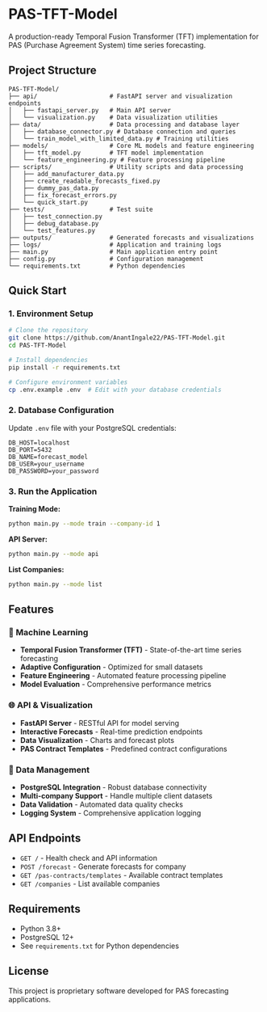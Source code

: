 # PAS-TFT-Model

A production-ready Temporal Fusion Transformer (TFT) implementation for PAS (Purchase Agreement System) time series forecasting.

## Project Structure

```
PAS-TFT-Model/
├── api/                    # FastAPI server and visualization endpoints
│   ├── fastapi_server.py   # Main API server
│   └── visualization.py    # Data visualization utilities
├── data/                   # Data processing and database layer
│   ├── database_connector.py # Database connection and queries
│   └── train_model_with_limited_data.py # Training utilities
├── models/                 # Core ML models and feature engineering
│   ├── tft_model.py        # TFT model implementation
│   └── feature_engineering.py # Feature processing pipeline
├── scripts/                # Utility scripts and data processing
│   ├── add_manufacturer_data.py
│   ├── create_readable_forecasts_fixed.py
│   ├── dummy_pas_data.py
│   ├── fix_forecast_errors.py
│   └── quick_start.py
├── tests/                  # Test suite
│   ├── test_connection.py
│   ├── debug_database.py
│   └── test_features.py
├── outputs/                # Generated forecasts and visualizations
├── logs/                   # Application and training logs
├── main.py                 # Main application entry point
├── config.py               # Configuration management
└── requirements.txt        # Python dependencies
```

## Quick Start

### 1. Environment Setup
```bash
# Clone the repository
git clone https://github.com/AnantIngale22/PAS-TFT-Model.git
cd PAS-TFT-Model

# Install dependencies
pip install -r requirements.txt

# Configure environment variables
cp .env.example .env  # Edit with your database credentials
```

### 2. Database Configuration
Update `.env` file with your PostgreSQL credentials:
```
DB_HOST=localhost
DB_PORT=5432
DB_NAME=forecast_model
DB_USER=your_username
DB_PASSWORD=your_password
```

### 3. Run the Application

**Training Mode:**
```bash
python main.py --mode train --company-id 1
```

**API Server:**
```bash
python main.py --mode api
```

**List Companies:**
```bash
python main.py --mode list
```

## Features

### 🤖 Machine Learning
- **Temporal Fusion Transformer (TFT)** - State-of-the-art time series forecasting
- **Adaptive Configuration** - Optimized for small datasets
- **Feature Engineering** - Automated feature processing pipeline
- **Model Evaluation** - Comprehensive performance metrics

### 🌐 API & Visualization
- **FastAPI Server** - RESTful API for model serving
- **Interactive Forecasts** - Real-time prediction endpoints
- **Data Visualization** - Charts and forecast plots
- **PAS Contract Templates** - Predefined contract configurations

### 💾 Data Management
- **PostgreSQL Integration** - Robust database connectivity
- **Multi-company Support** - Handle multiple client datasets
- **Data Validation** - Automated data quality checks
- **Logging System** - Comprehensive application logging

## API Endpoints

- `GET /` - Health check and API information
- `POST /forecast` - Generate forecasts for company
- `GET /pas-contracts/templates` - Available contract templates
- `GET /companies` - List available companies

## Requirements

- Python 3.8+
- PostgreSQL 12+
- See `requirements.txt` for Python dependencies

## License

This project is proprietary software developed for PAS forecasting applications.